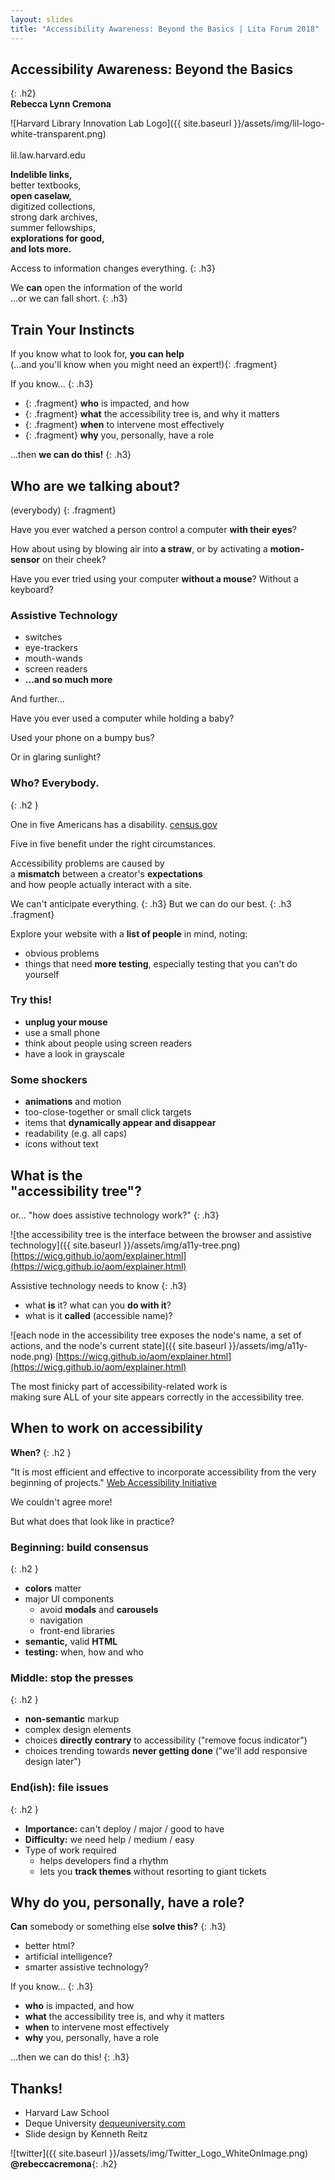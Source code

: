 ```yaml
---
layout: slides
title: "Accessibility Awareness: Beyond the Basics | Lita Forum 2018"
---
```

<section class="middle center">

# Accessibility Awareness: Beyond the Basics
{: .h2}
<br>
**Rebecca Lynn Cremona**

</section>
<section class="middle center">

![Harvard Library Innovation Lab Logo]({{ site.baseurl }}/assets/img/lil-logo-white-transparent.png)
<br><br>
lil.law.harvard.edu

</section>
<section class="middle center">

**Indelible links,**<br>
better textbooks,<br>
**open caselaw,**<br>
digitized collections,<br>
strong dark archives,<br>
summer fellowships,<br>
**explorations for good,**<br>
**and lots more.**

</section>
<section class="middle center">

Access to information changes everything.
{: .h3}

</section>
<section class="middle center">

We **can** open the information of the world<br>
<span class="fragment">...or we can fall short.</span>
{: .h3}

</section>
<section class="middle center">

## Train Your Instincts

If you know what to look for, **you can help**<br>
<span>(...and you'll know when you might need an expert!)</span>{: .fragment}

</section>
<section class="center">

If you know...
{: .h3}

- {: .fragment} **who** is impacted, and how
- {: .fragment} **what** the accessibility tree is, and why it matters
- {: .fragment} **when** to intervene most effectively
- {: .fragment} **why** you, personally, have a role

</section>
<section class="middle center">

...then **we can do this!**
{: .h3}

</section>
<section class="middle center">

## **Who** are we talking about?
(everybody)
{: .fragment}

</section>
<section class="center">

Have you ever watched a person control a computer **with their eyes**?

How about using by blowing air into **a straw**, or by activating a **motion-sensor** on their cheek?

Have you ever tried using your computer **without a mouse**? Without a keyboard?

</section>
<section class="center">

### Assistive Technology

- switches
- eye-trackers
- mouth-wands
- screen readers
- **...and so much more**

</section>
<section class="middle center">
And further...

</section>
<section class="center">

Have you ever used a computer while holding a baby?

Used your phone on a bumpy bus?

Or in glaring sunlight?

</section>
<section class="center">

### Who? **Everybody.**
{: .h2 }

One in five Americans has a disability.
[census.gov](https://www.census.gov/newsroom/releases/archives/miscellaneous/cb12-134.html)

Five in five benefit under the right circumstances.

</section>
<section class="middle center">

Accessibility problems are caused by <br>
a **mismatch** between a creator's **expectations** <br>
and how people actually interact with a site.

</section>
<section class="middle center">

We can't anticipate everything.
{: .h3}
But we can do our best.
{: .h3 .fragment}

</section>
<section class="center">

Explore your website with a **list of people** in mind, noting:
- obvious problems
- things that need **more testing**, especially testing that you can't do yourself

</section>
<section class="center">

### Try this!

- **unplug your mouse**
- use a small phone
- think about people using screen readers
- have a look in grayscale

</section>
<section class="center">

### Some shockers

- **animations** and motion
- too-close-together or small click targets
- items that **dynamically appear and disappear**
- readability (e.g. all caps)
- icons without text

</section>
<section class="middle center">

## **What** is the <br> "accessibility tree"?

</section>
<section class="middle center">

or... "how does assistive technology work?"
{: .h3}

</section>
<section class="center">

![the accessibility tree is the interface between the browser and assistive technology]({{ site.baseurl }}/assets/img/a11y-tree.png)
[https://wicg.github.io/aom/explainer.html](https://wicg.github.io/aom/explainer.html)

</section>
<section class="center">

Assistive technology needs to know
{: .h3}

- what **is** it? what can you **do with it**?
- what is it **called** (accessible name)?

</section>
<section class="center">

![each node in the accessibility tree exposes the node's name, a set of actions, and the node's current state]({{ site.baseurl }}/assets/img/a11y-node.png)
[https://wicg.github.io/aom/explainer.html](https://wicg.github.io/aom/explainer.html)

</section>
<section class="center">

The most finicky part of accessibility-related work is <br>
making sure ALL of your site appears correctly in the accessibility tree.

</section>
<section class="middle center">

## **When** to work on accessibility

</section>
<section class="center">

**When?**
{: .h2 }

"It is most efficient and effective to incorporate accessibility from the very beginning of projects."
[Web Accessibility Initiative](https://www.w3.org/WAI/fundamentals/accessibility-intro/)

We couldn't agree more!

But what does that look like in practice?

</section>
<section class="center">

### Beginning: build consensus
{: .h2 }

- **colors** matter
- major UI components
  - avoid **modals** and **carousels**
  - navigation
  - front-end libraries
- **semantic,** valid **HTML**
- **testing:** when, how and who

</section>
<section class="center">

### Middle: stop the presses
{: .h2 }

- **non-semantic** markup
- complex design elements
- choices **directly contrary** to accessibility ("remove focus indicator")
- choices trending towards **never getting done** ("we'll add responsive design later")

</section>
<section class="center">

### End(ish): file issues
{: .h2 }

- **Importance:** can't deploy / major / good to have
- **Difficulty:** we need help / medium / easy
- Type of work required
    - helps developers find a rhythm
    - lets you **track themes** without resorting to giant tickets

</section>
<section class="middle center">

## **Why** do you, personally, have a role?

</section>
<section class="center">

**Can** somebody or something else **solve this?**
{: .h3}

- better html?
- artificial intelligence?
- smarter assistive technology?

</section>
<section class="center">

If you know...
{: .h3}

- **who** is impacted, and how
- **what** the accessibility tree is, and why it matters
- **when** to intervene most effectively
- **why** you, personally, have a role

...then we can do this!
{: .h3}

</section>
<section class="center">

## **Thanks!**

- Harvard Law School
- Deque University [dequeuniversity.com](https://dequeuniversity.com)
- Slide design by Kenneth Reitz

</section>
<section class="middle center">

![twitter]({{ site.baseurl }}/assets/img/Twitter_Logo_WhiteOnImage.png)
<br>
**@rebeccacremona**{: .h2}

</section>

